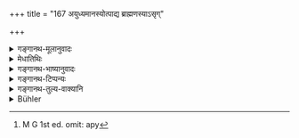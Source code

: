 +++
title = "167 अयुध्यमानस्योत्पाद्य ब्राह्मणस्याऽसृग्"

+++

<details><summary>गङ्गानथ-मूलानुवादः</summary>

The man, who, through folly, causes blood to flow from the body or a Brāhmaṇa who is not fighting, undergoes, after death, very great suffrring.—(167)
</details>

<details><summary>मेधातिथिः</summary>

**असृग्** लोहितम् । तद् **अङ्गतः** अङ्गाद् यत्रोत्पादयति **ब्राह्मणस्य** खड्गप्रहारादिना । **अयुध्यमानस्य,** न तु द्रोणाचार्यवत् क्षात्रेण धर्मेण युयुत्सोः । **सुमहद् दुःखं** नरकादि **प्रेत्य** मृतो जन्मान्तरे । **अप्राज्ञतये**त्य् अनुवादः । प्राज्ञो हि शास्त्रार्थज्ञानान् न कथम् अप्य्[^२२९] एवं कुर्यात् ॥ ४.१६७ ॥


[^२२९]:
     M G 1st ed. omit: apy
</details>

<details><summary>गङ्गानथ-भाष्यानुवादः</summary>

‘*Asṛk*’ is blood;—he who causes this to How from the body of the
Brāhmaṇa, by the stroke of the sword or such other weapons,—‘*even the
Brāhmaṇa is not fighting*—and not when he is actually taking part in
lawful battle, like Droṇācārya.

‘*Very great, suffering*’—in the form of hell.

‘*After death*,’—*i.e*., in another birth.

‘*Through folly*,’—This is a needless reiteration; the wise man, knowing
the scriptures, can never do such a thing.—(167).
</details>

<details><summary>गङ्गानथ-टिप्पन्यः</summary>

This verse is quoted in *Aparārka* (p. 223);—and in *Mitākṣarā* (on
1.155), to the effect that no one should be struck who has given no
cause of offence.
</details>

<details><summary>गङ्गानथ-तुल्य-वाक्यानि</summary>

**(verses 4.167-168)  
**

*Gautama* (21.22).—‘On fetching blood, for as many years as there may be
dust-particles wetted with the blood (he shall be unfit for heaven).’

*Baudhāyana* (1.1.6.8).—‘Having struck the Brāhmaṇa unintentionally, one
becomes defiled under the law; for this unintentional striking, the
sages have prescribed expiations; there is no expiation for intentional
striking. On threatening the Brāhmaṇa, one should perform the *Kṛcchra*;
on striking him, the *A* *tikṛcchra*; on spilling his blood, the
*Kṛccra* as well as the *Cāndrāyaṇa*.’
</details>

<details><summary>Bühler</summary>

167	A man who in his folly caused blood to flow from the body of a Brahmana who does not attack him, will suffer after death exceedingly great pain.
</details>
